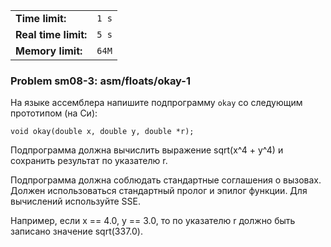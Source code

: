 |                      |       |
|----------------------|-------|
| **Time limit:**      | `1 s` |
| **Real time limit:** | `5 s` |
| **Memory limit:**    | `64M` |


### Problem sm08-3: asm/floats/okay-1

На языке ассемблера напишите подпрограмму `okay` со следующим прототипом (на Си):

    
    
    void okay(double x, double y, double *r);

Подпрограмма должна вычислить выражение sqrt(x^4 + y^4) и сохранить результат по указателю r.

Подпрограмма должна соблюдать стандартные соглашения о вызовах. Должен использоваться стандартный
пролог и эпилог функции. Для вычислений используйте SSE.

Например, если x == 4.0, y == 3.0, то по указателю r должно быть записано значение sqrt(337.0).

